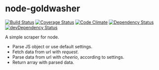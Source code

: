 node-goldwasher
===============
[![Build Status](https://travis-ci.org/alexlangberg/node-goldwasher.svg?branch=master)](https://travis-ci.org/alexlangberg/node-goldwasher)
[![Coverage Status](https://coveralls.io/repos/alexlangberg/node-goldwasher/badge.png?branch=master)](https://coveralls.io/r/alexlangberg/node-goldwasher?branch=master)
[![Code Climate](https://codeclimate.com/github/alexlangberg/node-goldwasher.png)](https://codeclimate.com/github/alexlangberg/node-goldwasher)
[![Dependency Status](https://david-dm.org/alexlangberg/node-goldwasher.svg)](https://david-dm.org/alexlangberg/node-goldwasher)
[![devDependency Status](https://david-dm.org/alexlangberg/node-goldwasher/dev-status.svg)](https://david-dm.org/alexlangberg/node-goldwasher#info=devDependencies)

A simple scraper for node.

- Parse JS object or use default settings.
- Fetch data from url with *request*.
- Parse data from url with *cheerio*, according to settings.
- Return array with parsed data.
